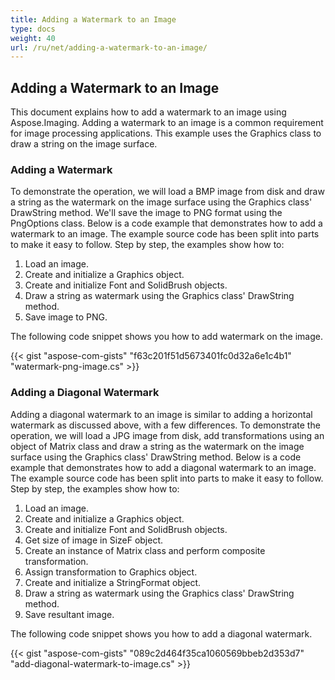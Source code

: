 ```yaml
---
title: Adding a Watermark to an Image
type: docs
weight: 40
url: /ru/net/adding-a-watermark-to-an-image/
---
```


## **Adding a Watermark to an Image**
This document explains how to add a watermark to an image using Aspose.Imaging. Adding a watermark to an image is a common requirement for image processing applications. This example uses the Graphics class to draw a string on the image surface.
### **Adding a Watermark**
To demonstrate the operation, we will load a BMP image from disk and draw a string as the watermark on the image surface using the Graphics class' DrawString method. We'll save the image to PNG format using the PngOptions class. Below is a code example that demonstrates how to add a watermark to an image. The example source code has been split into parts to make it easy to follow. Step by step, the examples show how to:

1. Load an image.
1. Create and initialize a Graphics object.
1. Create and initialize Font and SolidBrush objects.
1. Draw a string as watermark using the Graphics class' DrawString method.
1. Save image to PNG.

The following code snippet shows you how to add watermark on the image.

{{< gist "aspose-com-gists" "f63c201f51d5673401fc0d32a6e1c4b1" "watermark-png-image.cs" >}}
### **Adding a Diagonal Watermark**
Adding a diagonal watermark to an image is similar to adding a horizontal watermark as discussed above, with a few differences. To demonstrate the operation, we will load a JPG image from disk, add transformations using an object of Matrix class and draw a string as the watermark on the image surface using the Graphics class' DrawString method. Below is a code example that demonstrates how to add a diagonal watermark to an image. The example source code has been split into parts to make it easy to follow. Step by step, the examples show how to:

1. Load an image.
1. Create and initialize a Graphics object.
1. Create and initialize Font and SolidBrush objects.
1. Get size of image in SizeF object.
1. Create an instance of Matrix class and perform composite transformation.
1. Assign transformation to Graphics object.
1. Create and initialize a StringFormat object.
1. Draw a string as watermark using the Graphics class' DrawString method.
1. Save resultant image.

The following code snippet shows you how to add a diagonal watermark.

{{< gist "aspose-com-gists" "089c2d464f35ca1060569bbeb2d353d7" "add-diagonal-watermark-to-image.cs" >}}
